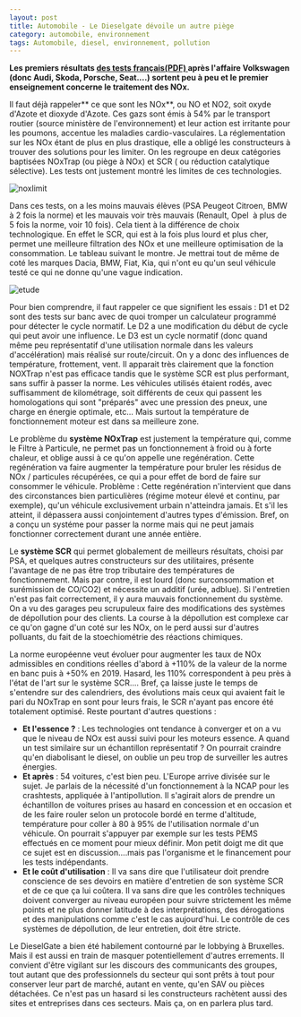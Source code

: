 ```yaml
---
layout: post
title: Automobile - Le Dieselgate dévoile un autre piège
category: automobile, environnement
tags: Automobile, diesel, environnement, pollution
---
```

**Les premiers résultats <a href="http://www.developpement-durable.gouv.fr/IMG/pdf/2016-04-07_-_DP_Resultats_Commission_UTAC.pdf">des tests français(PDF) </a>après l'affaire Volkswagen (donc Audi, Skoda, Porsche, Seat....) sortent peu à peu et le premier enseignement concerne le traitement des NOx.**

Il faut déjà rappeler** ce que sont les NOx**, ou NO et NO2, soit oxyde d'Azote et dioxyde d'Azote. Ces gazs sont émis à 54% par le transport routier (source ministère de l'environnement) et leur action est irritante pour les poumons, accentue les maladies cardio-vasculaires. La réglementation sur les NOx étant de plus en plus drastique, elle a obligé les constructeurs à trouver des solutions pour les limiter. On les regroupe en deux catégories baptisées NOxTrap (ou piège à NOx) et SCR ( ou réduction catalytique sélective). Les tests ont justement montré les limites de ces technologies.

![noxlimit](https://filedn.eu/llqi9IBxlYouGRXYG2xlROb/img/2016/noxlimit.jpg)

Dans ces tests, on a les moins mauvais élèves (PSA Peugeot Citroen, BMW à 2 fois la norme) et les mauvais voir très mauvais (Renault, Opel  à plus de 5 fois la norme, voir 10 fois). Cela tient à la différence de choix technologique. En effet le SCR, qui est à la fois plus lourd et plus cher, permet une meilleure filtration des NOx et une meilleure optimisation de la consommation. Le tableau suivant le montre. Je mettrai tout de même de coté les marques Dacia, BMW, Fiat, Kia, qui n'ont eu qu'un seul véhicule testé ce qui ne donne qu'une vague indication.

![etude](https://filedn.eu/llqi9IBxlYouGRXYG2xlROb/img/2016/etuderesult.jpg)

Pour bien comprendre, il faut rappeler ce que signifient les essais : D1 et D2 sont des tests sur banc avec de quoi tromper un calculateur programmé pour détecter le cycle normatif. Le D2 a une modification du début de cycle qui peut avoir une influence. Le D3 est un cycle normatif (donc quand même peu représentatif d'une utilisation normale dans les valeurs d'accélération) mais réalisé sur route/circuit. On y a donc des influences de température, frottement, vent. Il apparait très clairement que la fonction NOXTrap n'est pas efficace tandis que le système SCR est plus performant, sans suffir à passer la norme. Les véhicules utilisés étaient rodés, avec suffisamment de kilométrage, soit différents de ceux qui passent les homologations qui sont "préparés" avec une pression des pneux, une charge en énergie optimale, etc... Mais surtout la température de fonctionnement moteur est dans sa meilleure zone.

Le problème du **système NOxTrap** est justement la température qui, comme le Filtre à Particule, ne permet pas un fonctionnement à froid ou à forte chaleur, et oblige aussi à ce qu'on appelle une regénération. Cette regénération va faire augmenter la température pour bruler les résidus de NOx / particules récupérées, ce qui a pour effet de bord de faire sur consommer le véhicule. Problème : Cette regénération n'intervient que dans des circonstances bien particulières (régime moteur élevé et continu, par exemple), qu'un véhicule exclusivement urbain n'atteindra jamais. Et s'il les atteint, il dépassera aussi conjointement d'autres types d'émission. Bref, on a conçu un systéme pour passer la norme mais qui ne peut jamais fonctionner correctement durant une année entière.

Le **système SCR** qui permet globalement de meilleurs résultats, choisi par PSA, et quelques autres constructeurs sur des utilitaires, présente l'avantage de ne pas être trop tributaire des températures de fonctionnement. Mais par contre, il est lourd (donc surconsommation et surémission de CO/CO2) et nécessite un additif (urée, adblue). Si l'entretien n'est pas fait correctement, il y aura mauvais fonctionnement du système. On a vu des garages peu scrupuleux faire des modifications des systèmes de dépollution pour des clients. La course à la dépollution est complexe car ce qu'on gagne d'un coté sur les NOx, on le perd aussi sur d'autres polluants, du fait de la stoechiométrie des réactions chimiques.

La norme européenne veut évoluer pour augmenter les taux de NOx admissibles en conditions réelles d'abord à +110% de la valeur de la norme en banc puis à +50% en 2019. Hasard, les 110% correspondent à peu près à l'état de l'art sur le système SCR.... Bref, ça laisse juste le temps de s'entendre sur des calendriers, des évolutions mais ceux qui avaient fait le pari du NOxTrap en sont pour leurs frais, le SCR n'ayant pas encore été totalement optimisé. Reste pourtant d'autres questions :

* **Et l'essence ?** : Les technologies ont tendance à converger et on a vu que le niveau de NOx est aussi suivi pour les moteurs essence. A quand un test similaire sur un échantillon représentatif ? On pourrait craindre qu'en diabolisant le diesel, on oublie un peu trop de surveiller les autres énergies.
* **Et après** : 54 voitures, c'est bien peu. L'Europe arrive divisée sur le sujet. Je parlais de la nécessité d'un fonctionnement à la NCAP pour les crashtests, appliquée à l'antipollution. Il s'agirait alors de prendre un échantillon de voitures prises au hasard en concession et en occasion et de les faire rouler selon un protocole bordé en terme d'altitude, température pour coller à 80 à 95% de l'utilisation normale d'un véhicule. On pourrait s'appuyer par exemple sur les tests PEMS effectués en ce moment pour mieux définir. Mon petit doigt me dit que ce sujet est en discussion....mais pas l'organisme et le financement pour les tests indépendants.
* **Et le coût d'utilisation** : Il va sans dire que l'utilisateur doit prendre conscience de ses devoirs en matière d'entretien de son système SCR et de ce que ça lui coûtera. Il va sans dire que les contrôles techniques doivent converger au niveau européen pour suivre strictement les même points et ne plus donner latitude à des interprétations, des dérogations et des manipulations comme c'est le cas aujourd'hui. Le contrôle de ces systèmes de dépollution, de leur entretien, doit être stricte.

Le DieselGate a bien été habilement contourné par le lobbying à Bruxelles. Mais il est aussi en train de masquer potentiellement d'autres errements. Il convient d'être vigilant sur les discours des communicants des groupes, tout autant que des professionnels du secteur qui sont prêts à tout pour conserver leur part de marché, autant en vente, qu'en SAV ou pièces détachées. Ce n'est pas un hasard si les constructeurs rachètent aussi des sites et entreprises dans ces secteurs. Mais ça, on en parlera plus tard.
